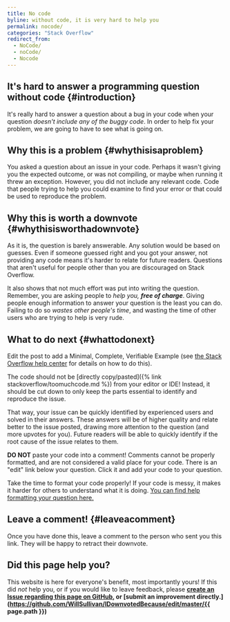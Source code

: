```yaml
---
title: No code
byline: without code, it is very hard to help you
permalink: nocode/
categories: "Stack Overflow"
redirect_from:
  - NoCode/
  - noCode/
  - Nocode
---
```

## It's hard to answer a programming question without code {#introduction}
It's really hard to answer a question about a bug in your code when your question *doesn't include any of the buggy code*. In order to help fix your problem, we are going to have to see what is going on.

## Why this is a problem {#whythisisaproblem}
You asked a question about an issue in your code.  Perhaps it wasn't giving you the expected outcome, or was not compiling, or maybe when running it threw an exception.  However, you did not include any relevant code.  Code that people trying to help you could examine to find your error or that could be used to reproduce the problem.

## Why this is worth a downvote {#whythisisworthadownvote}
As it is, the question is barely answerable. Any solution would be based on guesses.  Even if someone guessed right and you got your answer, not providing any code means it's harder to relate for future readers.  Questions that aren't useful for people other than you are discouraged on Stack Overflow.

It also shows that not much effort was put into writing the question. Remember, you are asking people to *help you,* ***free of charge***.  Giving people enough information to answer your question is the least you can do. Failing to do so *wastes other people's time*, and wasting the time of other users who are trying to help is very rude.

## What to do next {#whattodonext}
Edit the post to add a Minimal, Complete, Verifiable Example (see [the Stack Overflow help center](https://stackoverflow.com/help/mcve) for details on how to do this).

The code should not be [directly copy/pasted]({% link stackoverflow/toomuchcode.md %}) from your editor or IDE! Instead, it should be cut down to only keep the parts essential to identify and reproduce the issue.

That way, your issue can be quickly identified by experienced users and solved in their answers. These answers will be of higher quality and relate better to the issue posted, drawing more attention to the question (and more upvotes for you). Future readers will be able to quickly identify if the root cause of the issue relates to them.

**DO NOT** paste your code into a comment!  Comments cannot be properly formatted, and are not considered a valid place for your code.  There is an "edit" link below your question. Click it and add your code to your question.  

Take the time to format your code properly!  If your code is messy, it makes it harder for others to understand what it is doing.  [You can find help formatting your question here.](https://stackoverflow.com/help/formatting)


## Leave a comment! {#leaveacomment}
Once you have done this, leave a comment to the person who sent you this link. They will be happy to retract their downvote.

## Did this page help you?
This website is here for everyone's benefit, most importantly yours! If this did <i>not</i> help you, or if you would
like to leave feedback, please **[create an Issue regarding this page on GitHub,](https://github.com/WillSullivan/IDownvotedBecause/issues/new) or [submit an improvement directly.](https://github.com/WillSullivan/IDownvotedBecause/edit/master/{{ page.path }})**
